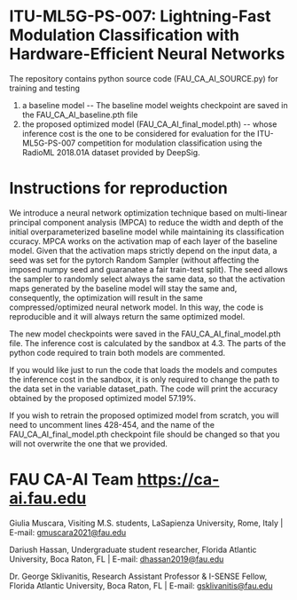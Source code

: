 # ITU-ML5G-PS-007: Lightning-Fast Modulation Classification with Hardware-Efficient Neural Networks
The repository contains python source code (FAU_CA_AI_SOURCE.py) for training and testing 

1) a baseline model -- The baseline model weights checkpoint are saved in the FAU_CA_AI_baseline.pth file
2) the proposed optimized model (FAU_CA_AI_final_model.pth) --  whose inference cost is the one to be considered for evaluation for the ITU-ML5G-PS-007 competition
for modulation classification using the RadioML 2018.01A dataset provided by DeepSig.

# Instructions for reproduction

We introduce a neural network optimization technique based on multi-linear principal component analysis (MPCA) to reduce the width and depth of the initial overparameterized baseline model while maintaining its classification ccuracy. MPCA works on the activation map of each layer of the baseline model. Given that the activation maps strictly depend on the input data, a seed was set for the pytorch Random Sampler (without affecting the imposed numpy seed and guaranatee a fair train-test split). The seed allows the sampler to randomly select always the same data, so that the activation maps generated by the baseline model will stay the same and, consequently, the optimization will result in the same compressed/optimized neural network model. In this way, the code is reproducible and it will always return the same optimized model. 

The new model checkpoints were saved in the FAU_CA_AI_final_model.pth file. The inference cost is calculated by the sandbox at 4.3. The parts of the python code required to train both models are commented. 

If you would like just to run the code that loads the models and computes the inference cost in the sandbox, it is only required to change the path to the data set in the variable dataset_path. The code will print the accuracy obtained by the proposed optimized model 57.19%. 

If you wish to retrain the proposed optimized model from scratch, you will need to uncomment lines 428-454, and the name of the FAU_CA_AI_final_model.pth checkpoint file should be changed so that you will not overwrite the one that we provided. 

# FAU CA-AI Team https://ca-ai.fau.edu 
Giulia Muscara, Visiting M.S. students, LaSapienza University, Rome, Italy |
E-mail: gmuscara2021@fau.edu

Dariush Hassan, Undergraduate student researcher, Florida Atlantic University, Boca Raton, FL |
E-mail: dhassan2019@fau.edu

Dr. George Sklivanitis, Research Assistant Professor & I-SENSE Fellow, Florida Atlantic University, Boca Raton, FL |
E-mail: gsklivanitis@fau.edu
